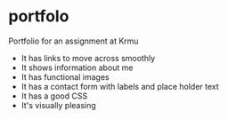 # portfolo
Portfolio for an assignment at Krmu


 - It has links to move across smoothly
 - It shows information about me
 - It has functional images
 - It has a contact form with labels and place holder text
 - It has a good CSS
 - It's visually pleasing
